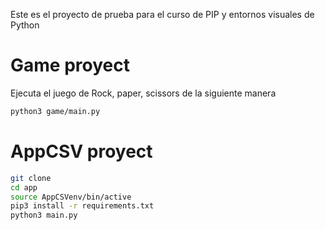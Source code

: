 Este es el proyecto de prueba para el curso de PIP y entornos visuales de Python

# Game proyect

Ejecuta el juego de Rock, paper, scissors de la siguiente manera

```sh
python3 game/main.py
```

# AppCSV proyect

```sh 
git clone
cd app
source AppCSVenv/bin/active
pip3 install -r requirements.txt
python3 main.py
```
